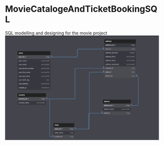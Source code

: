 # MovieCatalogeAndTicketBookingSQL
SQL modelling and designing for the movie project
![User Details Schema](https://github.com/Rohithv07/MovieCatalogeAndTicketBookingSQL/blob/main/LoginUserDetails.png)

